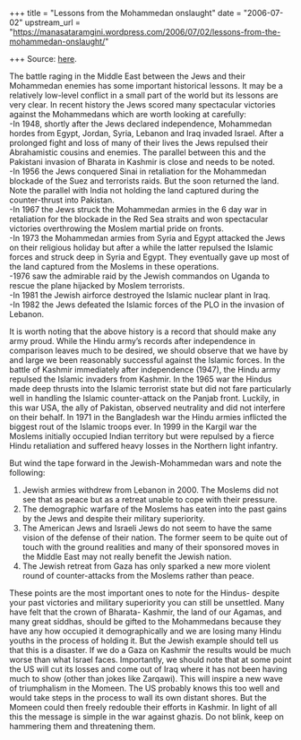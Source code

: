+++
title = "Lessons from the Mohammedan onslaught"
date = "2006-07-02"
upstream_url = "https://manasataramgini.wordpress.com/2006/07/02/lessons-from-the-mohammedan-onslaught/"

+++
Source: [here](https://manasataramgini.wordpress.com/2006/07/02/lessons-from-the-mohammedan-onslaught/).

The battle raging in the Middle East between the Jews and their
Mohammedan enemies has some important historical lessons. It may be a
relatively low-level conflict in a small part of the world but its
lessons are very clear. In recent history the Jews scored many
spectacular victories against the Mohammedans which are worth looking at
carefully:  
-In 1948, shortly after the Jews declared independence, Mohammedan
hordes from Egypt, Jordan, Syria, Lebanon and Iraq invaded Israel. After
a prolonged fight and loss of many of their lives the Jews repulsed
their Abrahamistic cousins and enemies. The parallel between this and
the Pakistani invasion of Bharata in Kashmir is close and needs to be
noted.  
-In 1956 the Jews conquered Sinai in retaliation for the Mohammedan
blockade of the Suez and terrorists raids. But the soon returned the
land. Note the parallel with India not holding the land captured during
the counter-thrust into Pakistan.  
-In 1967 the Jews struck the Mohammedan armies in the 6 day war in
retaliation for the blockade in the Red Sea straits and won spectacular
victories overthrowing the Moslem martial pride on fronts.  
-In 1973 the Mohammedan armies from Syria and Egypt attacked the Jews on
their religious holiday but after a while the latter repulsed the
Islamic forces and struck deep in Syria and Egypt. They eventually gave
up most of the land captured from the Moslems in these operations.  
-1976 saw the admirable raid by the Jewish commandos on Uganda to rescue
the plane hijacked by Moslem terrorists.  
-In 1981 the Jewish airforce destroyed the Islamic nuclear plant in
Iraq.  
-In 1982 the Jews defeated the Islamic forces of the PLO in the invasion
of Lebanon.

It is worth noting that the above history is a record that should make
any army proud. While the Hindu army’s records after independence in
comparison leaves much to be desired, we should observe that we have by
and large we been reasonably successful against the Islamic forces. In
the battle of Kashmir immediately after independence (1947), the Hindu
army repulsed the Islamic invaders from Kashmir. In the 1965 war the
Hindus made deep thrusts into the Islamic terrorist state but did not
fare particularly well in handling the Islamic counter-attack on the
Panjab front. Luckily, in this war USA, the ally of Pakistan, observed
neutrality and did not interfere on their behalf. In 1971 in the
Bangladesh war the Hindu armies inflicted the biggest rout of the
Islamic troops ever. In 1999 in the Kargil war the Moslems initially
occupied Indian territory but were repulsed by a fierce Hindu
retaliation and suffered heavy losses in the Northern light infantry.

But wind the tape forward in the Jewish-Mohammedan wars and note the
following:  
1) Jewish armies withdrew from Lebanon in 2000. The Moslems did not see
that as peace but as a retreat unable to cope with their pressure.  
2) The demographic warfare of the Moslems has eaten into the past gains
by the Jews and despite their military superiority.  
3) The American Jews and Israeli Jews do not seem to have the same
vision of the defense of their nation. The former seem to be quite out
of touch with the ground realities and many of their sponsored moves in
the Middle East may not really benefit the Jewish nation.  
4) The Jewish retreat from Gaza has only sparked a new more violent
round of counter-attacks from the Moslems rather than peace.

These points are the most important ones to note for the Hindus- despite
your past victories and military superiority you can still be unsettled.
Many have felt that the crown of Bharata- Kashmir, the land of our
Agamas, and many great siddhas, should be gifted to the Mohammedans
because they have any how occupied it demographically and we are losing
many Hindu youths in the process of holding it. But the Jewish example
should tell us that this is a disaster. If we do a Gaza on Kashmir the
results would be much worse than what Israel faces. Importantly, we
should note that at some point the US will cut its losses and come out
of Iraq where it has not been having much to show (other than jokes like
Zarqawi). This will inspire a new wave of triumphalism in the Momeen.
The US probably knows this too well and would take steps in the process
to wall its own distant shores. But the Momeen could then freely
redouble their efforts in Kashmir. In light of all this the message is
simple in the war against ghazis. Do not blink, keep on hammering them
and threatening them.

